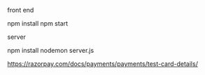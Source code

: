 front end 

npm install
npm start 


server

npm install
nodemon server.js

https://razorpay.com/docs/payments/payments/test-card-details/

